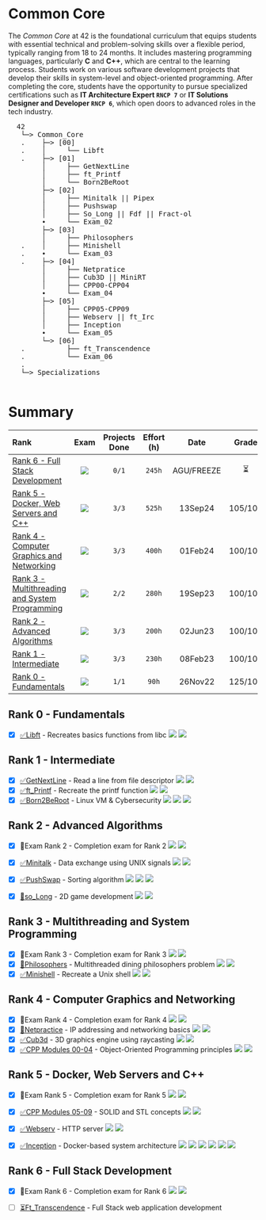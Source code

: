 # Common Core

The *Common Core* at 42 is the foundational curriculum that equips students with essential technical and problem-solving skills over a flexible period, typically ranging from 18 to 24 months. It includes mastering programming languages, particularly **C** and **C++**, which are central to the learning process. Students work on various software development projects that develop their skills in system-level and object-oriented programming. After completing the core, students have the opportunity to pursue specialized certifications such as **IT Architecture Expert `RNCP 7`** or **IT Solutions Designer and Developer `RNCP 6`**, which open doors to advanced roles in the tech industry.

<pre>
  42
   └─> Common_Core
   .    ├─> [00]
   .    │     └── Libft
   .    ├─> [01]
        │     ├── GetNextLine
        │     ├── ft_Printf
        │     └── Born2BeRoot
        ├─> [02]
        │     ├── Minitalk || Pipex
        │     ├── Pushswap
        │     ├── So_Long || Fdf || Fract-ol
        ∙     └── Exam_02
        ├─> [03]
        │     ├── Philosophers
   .    │     ├── Minishell
   .    ∙     └── Exam_03
   .    ├─> [04]
        │     ├── Netpratice
        │     ├── Cub3D || MiniRT
        │     ├── CPP00-CPP04
        ∙     └── Exam_04
        ├─> [05]
        │     ├── CPP05-CPP09
        │     ├── Webserv || ft_Irc
        │     ├── Inception
        ∙     └── Exam_05
        └─> [06]
   .          ├── ft_Transcendence
   .          └── Exam_06
   .
   └─> Specializations
  
</pre>

# Summary
| Rank	| Exam | Projects Done |	Effort (h)	| Date | Grade |  
|:------|:----:|:-------------:|:----------------------:|:----:|:-----:|  
| [Rank 6 - Full Stack Development](#rank-6---full-stack-development) | <img src="https://img.shields.io/badge/done-✅-ok" /> | `0/1` | `245h` | AGU/FREEZE | ⏳ |  
| [Rank 5 - Docker, Web Servers and C++](#rank-5---docker-web-servers-and-c++) | <img src="https://img.shields.io/badge/done-✅-ok" /> | `3/3` |	`525h` | 13Sep24 | 105/100 |  
| [Rank 4 - Computer Graphics and Networking](#rank-4---computer-graphics-and-networking) | <img src="https://img.shields.io/badge/done-✅-ok" /> | `3/3`	| `400h` | 01Feb24 | 100/100 |  
| [Rank 3 - Multithreading and System Programming](#rank-3---multithreading-and-system-programming) | <img src="https://img.shields.io/badge/done-✅-ok" /> | `2/2`	| `280h` | 19Sep23 | 100/100 |  
| [Rank 2 - Advanced Algorithms](#rank-2---advanced-algorithms) | <img src="https://img.shields.io/badge/done-✅-ok" /> | `3/3`	| `200h` | 02Jun23 | 100/100 |  
| [Rank 1 - Intermediate](#rank-1---intermediate) | <img src="https://img.shields.io/badge/done-✅-ok" /> | `3/3` | `230h` | 08Feb23 | 100/100 |  
| [Rank 0 - Fundamentals](#rank-0---fundamentals) | <img src="https://img.shields.io/badge/done-✅-ok" /> | `1/1`	| `90h` | 26Nov22 | 125/100 |  


## Rank 0 - Fundamentals
- [X] [✅Libft](https://github.com/pin3dev/42_Libft) - Recreates basics functions from libc <img src="https://img.shields.io/badge/C-00599C?style=flat&logo=c&logoColor=white" /> <img src="https://img.shields.io/badge/grade-125%2F125-yellow?style=flat&logo=42&labelColor=gray"/> 

## Rank 1 - Intermediate
- [X] [✅GetNextLine](https://github.com/pin3dev/42_GetNextLine) - Read a line from file descriptor <img src="https://img.shields.io/badge/C-00599C?style=flat&logo=c&logoColor=white" /> <img src="https://img.shields.io/badge/grade-125%2F125-yellow?style=flat&logo=42&labelColor=gray"/> 
- [X] [✅ft_Printf](https://github.com/pin3dev/42_ft_Printf) - Recreate the printf function <img src="https://img.shields.io/badge/C-00599C?style=flat&logo=c&logoColor=white" /> <img src="https://img.shields.io/badge/grade-100%2F125-green?style=flat&logo=42&labelColor=gray"/> 
- [X] [✅Born2BeRoot](https://github.com/pin3dev/42_Born2BeRoot) - Linux VM & Cybersecurity <img src="https://img.shields.io/badge/Shell%20Script-121011?style=flat&logo=gnu-bash&logoColor=white" /> <img src="https://img.shields.io/badge/grade-100%2F125-green?style=flat&logo=42&labelColor=gray"/> <img src="https://img.shields.io/badge/%F0%9F%94%ACtutorial-violet?style=flat&color=violet"/> 

## Rank 2 - Advanced Algorithms
- [X] 🔐Exam Rank 2 - Completion exam for Rank 2 <img src="https://img.shields.io/badge/C-00599C?style=flat&logo=c&logoColor=white" /> <img src="https://img.shields.io/badge/grade-100%2F100-blue?style=flat&logo=42&labelColor=gray"/> 
- [X] [✅Minitalk](https://github.com/pin3dev/42_Minitalk) - Data exchange using UNIX signals <img src="https://img.shields.io/badge/C-00599C?style=flat&logo=c&logoColor=white" /> <img src="https://img.shields.io/badge/grade-115%2F125-green?style=flat&logo=42&labelColor=gray"/> 
- [X] [✅PushSwap](https://github.com/pin3dev/42_PushSwap) - Sorting algorithm <img src="https://img.shields.io/badge/C-00599C?style=flat&logo=c&logoColor=white" /> <img src="https://img.shields.io/badge/grade-100%2F125-green?style=flat&logo=42&labelColor=gray"/> <img src="https://img.shields.io/badge/%F0%9F%94%ACtutorial-violet?style=flat&color=violet"/> 
- [X] [🔐so_Long](link) - 2D game development <img src="https://img.shields.io/badge/C-00599C?style=flat&logo=c&logoColor=white" /> <img src="https://img.shields.io/badge/grade-103%2F125-green?style=flat&logo=42&labelColor=gray"/> 


## Rank 3 - Multithreading and System Programming
- [X] 🔐Exam Rank 3 - Completion exam for Rank 3 <img src="https://img.shields.io/badge/C-00599C?style=flat&logo=c&logoColor=white" /> <img src="https://img.shields.io/badge/grade-100%2F100-blue?style=flat&logo=42&labelColor=gray"/> 
- [X] [🔐Philosophers](link) - Multithreaded dining philosophers problem <img src="https://img.shields.io/badge/C-00599C?style=flat&logo=c&logoColor=white" /> <img src="https://img.shields.io/badge/grade-100%2F125-green?style=flat&logo=42&labelColor=gray"/> 
- [X] [✅Minishell](https://github.com/pin3dev/42_Minishell) - Recreate a Unix shell <img src="https://img.shields.io/badge/C-00599C?style=flat&logo=c&logoColor=white" /> <img src="https://img.shields.io/badge/grade-103%2F125-green?style=flat&logo=42&labelColor=gray"/> 

## Rank 4 - Computer Graphics and Networking
- [X] 🔐Exam Rank 4 - Completion exam for Rank 4 <img src="https://img.shields.io/badge/C-00599C?style=flat&logo=c&logoColor=white" /> <img src="https://img.shields.io/badge/grade-100%2F100-blue?style=flat&logo=42&labelColor=gray"/> 
- [X] [🔐Netpractice](link) - IP addressing and networking basics <img src="https://img.shields.io/badge/Subnetting-1f425f.svg?style=flat&logo=cisco&logoColor=white" /> <img src="https://img.shields.io/badge/grade-100%2F100-green?style=flat&logo=42&labelColor=gray"/> 
- [X] [✅Cub3d](https://github.com/pin3dev/42_cub3D) - 3D graphics engine using raycasting <img src="https://img.shields.io/badge/C-00599C?style=flat&logo=c&logoColor=white" /> <img src="https://img.shields.io/badge/grade-100%2F125-green?style=flat&logo=42&labelColor=gray"/> 
- [X] [✅CPP Modules 00-04](https://github.com/pin3dev/42_CPP_Modules_00-04) - Object-Oriented Programming principles <img src="https://img.shields.io/badge/C++-00599C?style=flat&logo=c%2B%2B&logoColor=white" /> <img src="https://img.shields.io/badge/grade-100%2F100-blue?style=flat&logo=42&labelColor=gray"/> 

## Rank 5 - Docker, Web Servers and C++
- [X] 🔐Exam Rank 5 - Completion exam for Rank 5 <img src="https://img.shields.io/badge/C++-00599C?style=flat&logo=c%2B%2B&logoColor=white" /> <img src="https://img.shields.io/badge/grade-100%2F100-blue?style=flat&logo=42&labelColor=gray"/> 
- [X] [✅CPP Modules 05-09](https://github.com/pin3dev/42_CPP_Modules_05-09) - SOLID and STL concepts <img src="https://img.shields.io/badge/C++-00599C?style=flat&logo=c%2B%2B&logoColor=white" /> <img src="https://img.shields.io/badge/grade-100%2F100-blue?style=flat&logo=42&labelColor=gray"/> 
- [X] [✅Webserv](https://github.com/pin3dev/42_Webserv) - HTTP server <img src="https://img.shields.io/badge/C++-00599C?style=flat&logo=c%2B%2B&logoColor=white" /> <img src="https://img.shields.io/badge/grade-103%2F125-green?style=flat&logo=42&labelColor=gray"/> 
- [X] [✅Inception](https://github.com/pin3dev/42_Inception) - Docker-based system architecture <img src="https://img.shields.io/badge/Docker-2496ED?style=flat&logo=docker&logoColor=white" /> <img src="https://img.shields.io/badge/Server-%23009639?logo=nginx" /> <img src="https://img.shields.io/badge/DB-%23003545?logo=mariadb" />  <img src="https://img.shields.io/badge/Wordpress-%2321759B?logo=wordpress" /> <img src="https://img.shields.io/badge/grade-100%2F125-green?style=flat&logo=42&labelColor=gray"/> <img src="https://img.shields.io/badge/%F0%9F%94%ACtutorial-violet?style=flat&color=violet"/> 


## Rank 6 - Full Stack Development
- [X] 🔐Exam Rank 6 - Completion exam for Rank 6 <img src="https://img.shields.io/badge/C-00599C?style=flat&logo=c&logoColor=white" /> <img src="https://img.shields.io/badge/grade-100%2F100-blue?style=flat&logo=42&labelColor=gray"/> 
- [ ] [⏳Ft_Transcendence](link) - Full Stack web application development 


<!--
| Rank | Project | Repo & Tutorial | Resume | Language | Grade | Estimated effort (h) | End date | 
|:----:|:-------:|:----------:|:------:|:--------:|:-----:|:--------------------:|:--------:|  
| 6 | Ft_transcendence | 🔐 | | | | 245h | in progress... |  
| 6 | ExamRank6 |  🔐 | Exam to finish rank 6. | <img src="https://skillicons.dev/icons?i=c&theme=dark&perline=16" />|  `100/100` | 3h | 24Sep13 |  
| 5 | [Inception](https://github.com/pin3dev/42_Inception) | 📂 ✅ | Docker and Docker Compose | <img src="https://skillicons.dev/icons?i=docker,bash,mysql,wordpress,nginx&theme=dark&perline=16" /> | `100/100` | 210h | 24Aug19 |  
| 5 | [Webserv](https://github.com/pin3dev/42_Webserv) | 📂 | Sockets, Multiplexing, HTTP & Python Script | <img src="https://skillicons.dev/icons?i=cpp,html,css,js,py&theme=dark&perline=16" /> | `110/125` | 175h | 24Jun21 |  
| 5 | [CPP05-09](https://github.com/pin3dev/42_CPP_Modules_05-09)  | 📂 | SOLID concepts & STL | <img src="https://skillicons.dev/icons?i=cpp&theme=dark&perline=16" /> | `100/100` | 140h | 24May29 | 
| 5 | ExamRank5 | 🔐 | Exam to finish rank 5. | <img src="https://skillicons.dev/icons?i=cpp&theme=dark&perline=16" /> | `100/100` | 3h | 24Apr12 |  
| 4 | [CPP00-04](https://github.com/pin3dev/42_CPP_Modules_00-04) | 📂✍🏻 | OOP concepts | <img src="https://skillicons.dev/icons?i=cpp&theme=dark&perline=16" /> | `100/100` | 70h | 24Feb01 |  
| 4 | [Cub3d](https://github.com/pin3dev/42_cub3D) | 📂 | 3D graphics engine using Raycasting | <img src="https://skillicons.dev/icons?i=c&theme=dark&perline=16" /> | `100/100` | 280h | 23Dec04 |  
| 4 | Netpratice | 🔐 | IP addressing | <img src="https://skillicons.dev/icons?i=bash&theme=dark&perline=16" />  | `100/100` | 50h | 23Oct06 |  
| 4 | ExamRank4 | 🔐 | Exam to finish rank 4. | <img src="https://skillicons.dev/icons?i=c&theme=dark&perline=16" /> | `100/100` | 3h | 23Sep26 |  
| 3 | [Minishell](https://github.com/pin3dev/42_Minishell) | 📂✍🏻 | Recreates teminal shell | <img src="https://skillicons.dev/icons?i=c&theme=dark&perline=16" /> | `100/100` | 210h | 23Sep19 |  
| 3 | Philosophers | 🔐 | Multiple-threads | <img src="https://skillicons.dev/icons?i=c&theme=dark&perline=16" /> | `100/100` | 70h | 23Aug03 |  
| 3 | ExamRank3 | 🔐 |Exam to finish rank 3. | <img src="https://skillicons.dev/icons?i=c&theme=dark&perline=16" /> | `100/100` | 3h | 23Jun07 |  
| 2 | so_Long | 🔐 | 2D game | <img src="https://skillicons.dev/icons?i=c&theme=dark&perline=16" />  | `103/100` | 70h | 23Jun02 |  
| 2 | [PushSwap](https://github.com/pin3dev/42_PushSwap) | 📂✅ | Sorting algorithm | <img src="https://skillicons.dev/icons?i=c&theme=dark&perline=16" /> | `100/100` | 70h | 23May19 |  
| 2 | ExamRank2 | 🔐 | Exam to finish rank 2. | <img src="https://skillicons.dev/icons?i=c&theme=dark&perline=16" /> | `100/100` | 3h | 23May03 |  
| 2 | [Minitalk](https://github.com/pin3dev/42_Minitalk) | 📂 | Data exchange using UNIX signals. | <img src="https://skillicons.dev/icons?i=c&theme=dark&perline=16" /> | `115/100` | 60h | 23Apr07 |  
| 1 | [Born2BeRoot](https://github.com/pin3dev/42_Born2BeRoot) | 📂✅ | VM and cybersecurity | <img src="https://skillicons.dev/icons?i=debian,bash&theme=dark&perline=16" /> | `100/100` | 50h | 23Feb08 |  
| 1 | [ft_Printf](https://github.com/pin3dev/42_ft_Printf) | 📂 | Recreates the printf function. | <img src="https://skillicons.dev/icons?i=c&theme=dark&perline=16" /> | `100/100` | 90h | 22Dec24 |  
| 1 | [GetNextLine](https://github.com/pin3dev/42_GetNextLine) | 📂| Read line from a fd. | <img src="https://skillicons.dev/icons?i=c&theme=dark&perline=16" /> | `125/100` | 90h | 22Dec03 |  
| 0 | [Libft](https://github.com/pin3dev/42_Libft/) | 📂 | Recreates basics functions from libc | <img src="https://skillicons.dev/icons?i=c&theme=dark&perline=16" /> | `125/100` | 90h | 22Nov26 |  
-->
